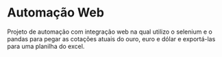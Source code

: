 # Automação Web
Projeto de automação com integração web na qual utilizo o selenium e o pandas para pegar as cotações atuais do ouro, euro e dólar e exportá-las para uma planilha do excel. 
